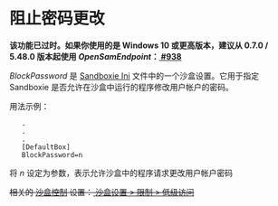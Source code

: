 # 阻止密码更改

**该功能已过时。如果你使用的是 Windows 10 或更高版本，建议从 0.7.0 / 5.48.0 版本起使用 _OpenSamEndpoint_：[ #938 ](https://github.com/sandboxie-plus/Sandboxie/issues/938)**

_BlockPassword_ 是 [Sandboxie Ini](SandboxieIni.md) 文件中的一个沙盒设置。它用于指定 Sandboxie 是否允许在沙盒中运行的程序修改用户帐户的密码。

用法示例：

```
   .
   .
   .
   [DefaultBox]
   BlockPassword=n
```

将 _n_ 设定为参数，表示允许沙盒中的程序请求更改用户帐户密码

~~相关的 [沙盒控制](SandboxieControl.md) 设置：[ 沙盒设置 > 限制 > 低级访问 ](RestrictionsSettings.md#low-level-access--removed)~~
